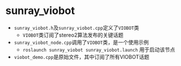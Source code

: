 # sunray_viobot

- `sunray_viobot.h`及`sunray_viobot.cpp`定义了`VIOBOT`类
    - `VIOBOT`类订阅了stereo2算法发布的关键话题
- `sunray_viobot_node.cpp`调用了`VIOBOT`类，是一个使用示例
    - `roslaunch sunray_viobot sunray_viobot.launch` 用于启动该节点
- `viobot_demo.cpp`是原始文件，其中订阅了所有VIOBOT话题
